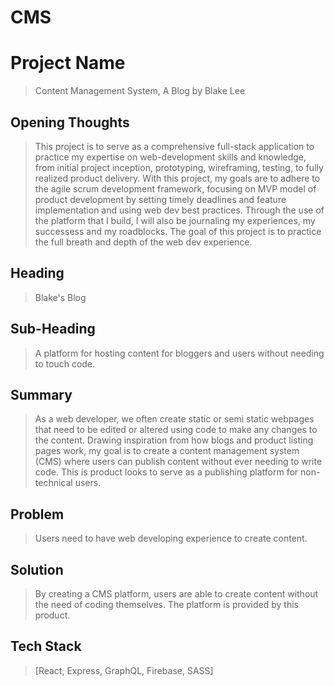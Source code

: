 # CMS

# Project Name #
  > Content Management System, A Blog by Blake Lee

## Opening Thoughts ##
> This project is to serve as a comprehensive full-stack application to practice my expertise on web-development skills and knowledge, from initial project inception, prototyping, wireframing, testing, to fully realized product delivery. With this project, my goals are to adhere to the agile scrum development framework, focusing on MVP model of product development by setting timely deadlines and feature implementation and using web dev best practices. Through the use of the platform that I build, I will also be journaling my experiences, my successess and my roadblocks. The goal of this project is to practice the full breath and depth of the web dev experience.

## Heading ##
  > Blake's Blog

## Sub-Heading ##
  > A platform for hosting content for bloggers and users without needing to touch code.

## Summary ##
  > As a web developer, we often create static or semi static webpages that need to be edited or altered using code to make any changes to the content. Drawing inspiration from how blogs and product listing pages work, my goal is to create a content management system (CMS) where users can publish content without ever needing to write code. This is product looks to serve as a publishing platform for non-technical users. 

## Problem ##
  > Users need to have web developing experience to create content.

## Solution ##
  > By creating a CMS platform, users are able to create content without the need of coding themselves. The platform is provided by this product.

## Tech Stack ##
  > [React, Express, GraphQL, Firebase, SASS]